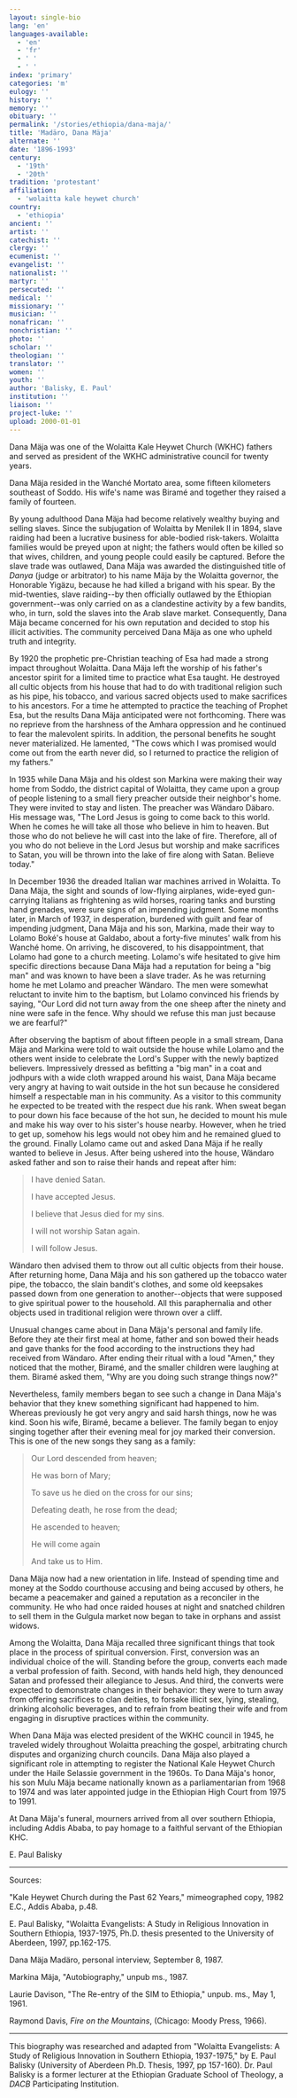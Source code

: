 ```yaml
---
layout: single-bio
lang: 'en'
languages-available:
  - 'en'
  - 'fr'
  - ' '
  - ' '
index: 'primary'
categories: 'm'
eulogy: ''
history: ''
memory: ''
obituary: ''
permalink: '/stories/ethiopia/dana-maja/'
title: 'Madäro, Dana Mäja'
alternate: ''
date: '1896-1993'
century:
  - '19th'
  - '20th'
tradition: 'protestant'
affiliation:
  - 'wolaitta kale heywet church'
country:
  - 'ethiopia'
ancient: ''
artist: ''
catechist: ''
clergy: ''
ecumenist: ''
evangelist: ''
nationalist: ''
martyr: ''
persecuted: ''
medical: ''
missionary: ''
musician: ''
nonafrican: ''
nonchristian: ''
photo: ''
scholar: ''
theologian: ''
translator: ''
women: ''
youth: ''
author: 'Balisky, E. Paul'
institution: ''
liaison: ''
project-luke: ''
upload: 2000-01-01
---
```



Dana Mäja was one of the Wolaitta Kale Heywet Church (WKHC) fathers and served as president of the WKHC administrative council for twenty years.

Dana Mäja resided in the Wanché Mortato area, some fifteen kilometers southeast of Soddo. His wife's name was Biramé and together they raised a family of fourteen.

By young adulthood Dana Mäja had become relatively wealthy buying and selling  slaves. Since the subjugation of Wolaitta by Menilek II in 1894, slave raiding had been a lucrative business for able-bodied risk-takers. Wolaitta families would be preyed upon at night; the fathers would often be killed so that wives, children, and young people could easily be captured. Before the slave trade was outlawed, Dana Mäja was awarded the distinguished title of *Danya* (judge or arbitrator) to his name Mäja by the Wolaitta governor, the Honorable Yigäzu, because he had killed a brigand with his spear. By the mid-twenties, slave raiding--by then officially outlawed by the Ethiopian government--was only carried on as a clandestine activity by a few bandits, who, in turn, sold the slaves into the Arab slave market. Consequently, Dana Mäja became concerned for his own reputation and decided to stop his illicit activities. The community perceived Dana Mäja as one who upheld truth and integrity.

By 1920 the prophetic pre-Christian teaching of Esa had made a strong impact throughout Wolaitta. Dana Mäja left the worship of his father's ancestor spirit for a limited time to practice what Esa taught. He destroyed all cultic objects from his house that had to do with traditional religion such as his pipe, his tobacco, and various sacred objects used to make sacrifices to his ancestors. For a time he attempted to practice the teaching of Prophet Esa, but the results Dana Mäja anticipated were not forthcoming. There was no reprieve from the harshness of the Amhara oppression and he continued to fear the malevolent spirits. In addition, the personal benefits he sought never materialized. He lamented, "The cows which I was promised would come out from the earth never did, so I returned to practice the religion of my fathers."

In 1935 while Dana Mäja and his oldest son Markina were making their way home from Soddo, the district capital of Wolaitta, they came upon a group of people listening to a small fiery preacher outside their neighbor's home. They were invited to stay and listen. The preacher was Wändaro Däbaro. His message was, "The Lord Jesus is going to come back to this world. When he comes he will take all those who believe in him to heaven. But those who do not believe he will cast into the lake of fire. Therefore, all of you who do not believe in the Lord Jesus but worship and make sacrifices to Satan, you will be thrown into the lake of fire along with Satan. Believe today."

In December 1936 the dreaded Italian war machines arrived in Wolaitta. To Dana Mäja, the sight and sounds of low-flying airplanes, wide-eyed gun-carrying Italians as frightening as wild horses, roaring tanks and bursting hand grenades, were sure signs of an impending judgment. Some months later, in March of 1937, in desperation, burdened with guilt and fear of impending judgment, Dana Mäja and his son, Markina, made their way to Lolamo Boké's house at Galdabo, about a forty-five minutes' walk from his Wanché home. On arriving, he discovered, to his disappointment, that Lolamo had gone to a church meeting. Lolamo's wife hesitated to give him specific directions because Dana Mäja had a reputation for being a "big man" and was known to have been a slave trader. As he was returning home he met Lolamo and preacher Wändaro. The men were somewhat reluctant to invite him to the baptism, but Lolamo convinced his friends by saying, "Our Lord did not turn away from the one sheep after the ninety and nine were safe in the fence. Why should we refuse this man just because we are fearful?"

After observing the baptism of about fifteen people in a small stream, Dana Mäja and Markina were told to wait outside the house while Lolamo and the others went inside to celebrate the Lord's Supper with the newly baptized believers. Impressively dressed as befitting a "big man" in a coat and jodhpurs with a wide cloth wrapped around his waist, Dana Mäja became very angry at having to wait outside in the hot sun because he considered himself a respectable man in his community. As a visitor to this community he expected to be treated with the respect due his rank. When sweat began to pour down his face because of the hot sun, he decided to mount his mule and make his way over to his sister's house nearby. However, when he tried to get up, somehow his legs would not obey him and he remained glued to the ground. Finally Lolamo came out and asked Dana Mäja if he really wanted to believe in Jesus. After being ushered into the house, Wändaro asked father and son to raise their hands and repeat after him:

> I have denied Satan.
> 
> I have accepted Jesus.
> 
> I believe that Jesus died for my sins.
> 
> I will not worship Satan again.
> 
> I will follow Jesus.

Wändaro then advised them to throw out all cultic objects from their house. After returning home, Dana Mäja and his son gathered up the tobacco water pipe, the tobacco, the slain bandit's clothes, and some old keepsakes passed down from one generation to another--objects that were supposed to give spiritual power to the household. All this paraphernalia and other objects used in traditional religion were thrown over a cliff.

Unusual changes came about in Dana Mäja's personal and family life. Before they ate their first meal at home, father and son bowed their heads and gave thanks for the food according to the instructions they had received from Wändaro. After ending their ritual with a loud "Amen," they noticed that the mother, Biramé, and the smaller children were laughing at them. Biramé asked them, "Why are you doing such strange things now?"

Nevertheless, family members began to see such a change in Dana Mäja's behavior that they knew something significant had happened to him. Whereas previously he got very angry and said harsh things, now he was kind. Soon his wife, Biramé, became a believer. The family began to enjoy singing together after their evening meal for joy marked their conversion. This is one of the new songs they sang as a family:

> Our Lord descended from heaven;
> 
> He was born of Mary;
> 
> To save us he died on the cross for our sins;
> 
> Defeating death, he rose from the dead;
> 
> He ascended to heaven;
> 
> He will come again
> 
> And take us to Him.

Dana Mäja now had a new orientation in life. Instead of spending time and money at the Soddo courthouse accusing and being accused by others, he became a peacemaker and gained a reputation as a reconciler in the community. He who had once raided houses at night and snatched children to sell them in the Gulgula market now began to take in orphans and assist widows.

Among the Wolaitta, Dana Mäja recalled three significant things that took place in the process of spiritual conversion. First, conversion was an individual choice of the will. Standing before the group, converts each made a verbal profession of faith. Second, with hands held high, they denounced Satan and professed their allegiance to Jesus. And third, the converts were expected to demonstrate changes in their behavior: they were to turn away from offering sacrifices to clan deities, to forsake illicit sex, lying, stealing, drinking alcoholic beverages, and to refrain from beating their wife and from engaging in disruptive practices within the community.

When Dana Mäja was elected president of the WKHC council in 1945, he traveled widely throughout Wolaitta preaching the gospel, arbitrating church disputes and organizing church councils. Dana Mäja also played a significant role in attempting to register the National Kale Heywet Church under the Haile Selassie government in the 1960s. To Dana Mäja's honor, his son Mulu Mäja became nationally known as a parliamentarian from 1968 to 1974 and was later appointed judge in the Ethiopian High Court from 1975 to 1991.

At Dana Mäja's funeral, mourners arrived from all over southern Ethiopia, including Addis Ababa, to pay homage to a faithful servant of the Ethiopian KHC.

E. Paul Balisky

---

Sources:

"Kale Heywet Church during the Past 62 Years," mimeographed copy, 1982 E.C., Addis Ababa, p.48.

E. Paul Balisky, "Wolaitta Evangelists: A Study in Religious Innovation in Southern Ethiopia, 1937-1975, Ph.D. thesis presented to the University of Aberdeen, 1997, pp.162-175.

Dana Mäja Madäro, personal interview, September 8, 1987.

Markina Mäja, "Autobiography," unpub ms., 1987.

Laurie Davison, "The Re-entry of the SIM to Ethiopia," unpub. ms., May 1, 1961.

Raymond Davis, *Fire on the Mountains*, (Chicago: Moody Press, 1966).

---

This biography was researched and adapted from "Wolaitta Evangelists: A Study
of Religious Innovation in Southern Ethiopia, 1937-1975," by E. Paul Balisky
(University of Aberdeen Ph.D. Thesis, 1997, pp 157-160).  Dr. Paul Balisky is a
former lecturer at the Ethiopian Graduate School of Theology, a *DACB* Participating Institution.